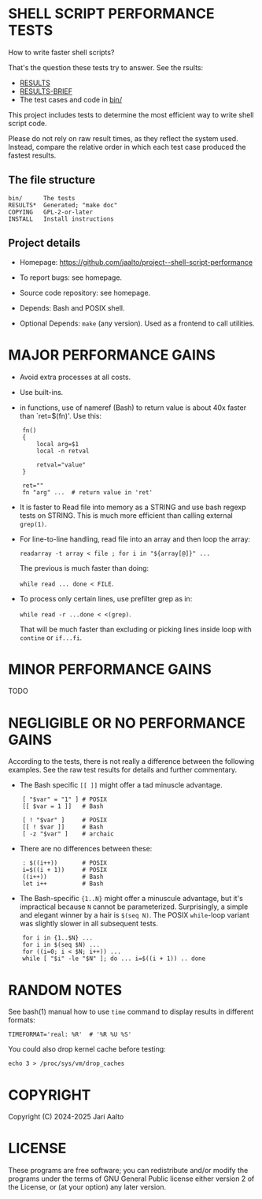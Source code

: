 # SHELL SCRIPT PERFORMANCE TESTS

How to write faster shell scripts?

That's the question these tests try to answer.
See the rsults:

- [RESULTS](./RESULTS.txt)
- [RESULTS-BRIEF](./RESULTS-BRIF.txt)
- The test cases and code in [bin/](./bin/)

This project includes tests to determine the
most efficient way to write shell script code.

Please do not rely on raw result times, as
they reflect the system used. Instead, compare
the relative order in which each test case
produced the fastest results.

## The file structure

```
bin/      The tests
RESULTS*  Generated; "make doc"
COPYING   GPL-2-or-later
INSTALL   Install instructions
```

## Project details

- Homepage:
  https://github.com/jaalto/project--shell-script-performance

- To report bugs:
  see homepage.

- Source code repository:
  see homepage.

- Depends:
  Bash and POSIX shell.

- Optional Depends:
  `make` (any version). Used as
  a frontend to call utilities.

# MAJOR PERFORMANCE GAINS

- Avoid extra processes at all costs.

- Use built-ins.

- in functions, use of nameref (Bash) to return value
  is about 40x faster than `ret=$(fn)'. Use this:

```
    fn()
    {
	    local arg=$1
        local -n retval

	    retval="value"
    }

    ret=""
    fn "arg" ...  # return value in 'ret'
```

- It is faster to Read file into memory as a
  STRING and use bash regexp tests on STRING.
  This is much more efficient than calling
  external `grep(1)`.

- For line-to-line handling, read file
  into an array and then loop the array:

  `readarray -t array < file ; for i in "${array[@]}" ...`

  The previous is much faster than doing:

  `while read ... done < FILE`.

- To process only certain lines,
  use prefilter grep as in:

  `while read -r ...done < <(grep)`.

  That will be much faster than excluding or
  picking lines inside loop with `contine` or
  `if...fi`.

# MINOR PERFORMANCE GAINS

TODO

# NEGLIGIBLE OR NO PERFORMANCE GAINS

According to the tests, there is not really a
difference between the following examples. See
the raw test results for details and further
commentary.

- The Bash specific `[[ ]]` might offer
  a tad minuscle advantage.

```
    [ "$var" = "1" ] # POSIX
    [[ $var = 1 ]]   # Bash

    [ ! "$var" ]     # POSIX
    [[ ! $var ]]     # Bash
    [ -z "$var" ]    # archaic
```

- There are no differences between these:

```
    : $((i++))       # POSIX
    i=$((i + 1))     # POSIX
    ((i++))          # Bash
    let i++          # Bash
```

- The Bash-specific `{1..N}` might offer a
  minuscule advantage, but it's impractical
  because `N` cannot be parameterized.
  Surprisingly, a simple and elegant winner by a
  hair is `$(seq N)`. The POSIX `while`-loop
  variant was slightly slower in all subsequent
  tests.

```
    for i in {1..$N} ...
    for i in $(seq $N) ...
    for ((i=0; i < $N; i++)) ...
    while [ "$i" -le "$N" ]; do ... i=$((i + 1)) .. done
```

# RANDOM NOTES

See bash(1) manual how to use `time` command
to display results in different formats:

```
TIMEFORMAT='real: %R'  # '%R %U %S'
```

You could also drop kernel cache before testing:

```
echo 3 > /proc/sys/vm/drop_caches
```

# COPYRIGHT

Copyright (C) 2024-2025 Jari Aalto

# LICENSE

These programs are free software; you can
redistribute and/or modify the programs under the
terms of GNU General Public license either
version 2 of the License, or (at your option)
any later version.
